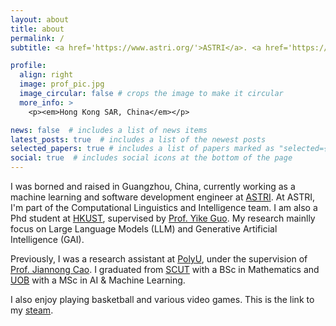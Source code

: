 ```yaml
---
layout: about
title: about
permalink: /
subtitle: <a href='https://www.astri.org/'>ASTRI</a>. <a href='https://hkust.edu.hk/'>HKUST</a>. 

profile:
  align: right
  image: prof_pic.jpg
  image_circular: false # crops the image to make it circular
  more_info: >
    <p><em>Hong Kong SAR, China</em></p>

news: false  # includes a list of news items
latest_posts: true  # includes a list of the newest posts
selected_papers: true # includes a list of papers marked as "selected={true}"
social: true  # includes social icons at the bottom of the page
---
```


I was borned and raised in Guangzhou, China, currently working as a machine learning and software development engineer at [ASTRI](https://www.astri.org/). At ASTRI, I'm part of the Computational Linguistics and Intelligence team. I am also a Phd student at [HKUST](https://hkust.edu.hk/), supervised by [Prof. Yike Guo](https://cse.hkust.edu.hk/admin/people/faculty/profile/yikeguo). My research mainlly focus on Large Language Models (LLM) and Generative Artificial Intelligence (GAI).

Previously, I was a research assistant at [PolyU](https://www.polyu.edu.hk/), under the supervision of [Prof. Jiannong Cao](https://www4.comp.polyu.edu.hk/~csjcao/). I graduated from [SCUT](https://www.scut.edu.cn/en/) with a BSc in Mathematics and [UOB](https://www.birmingham.ac.uk/) with a MSc in AI & Machine Learning. 

I also enjoy playing basketball and various video games. This is the link to my [steam](https://steamcommunity.com/profiles/76561198434869665/). 